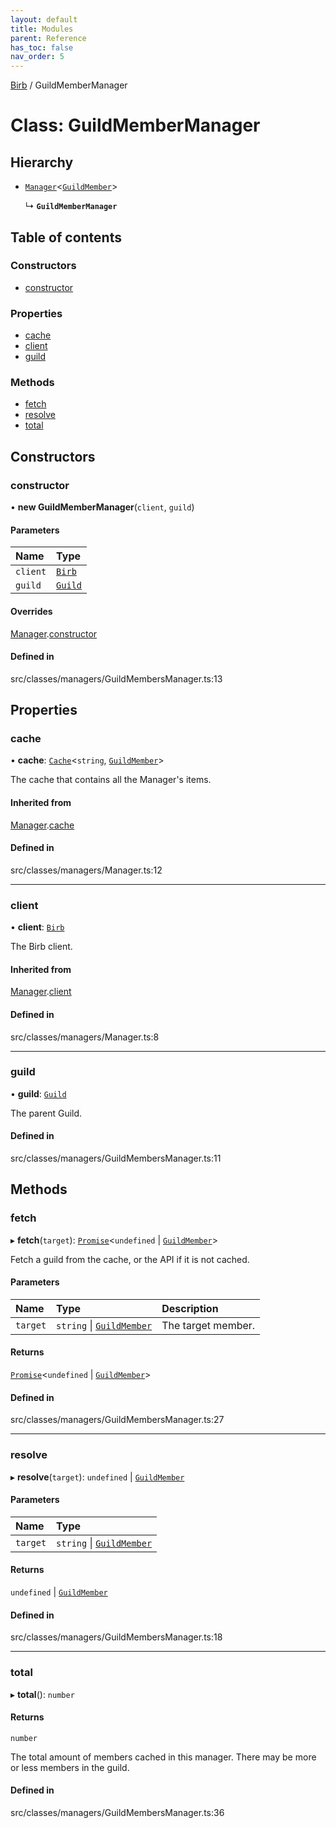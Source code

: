 ```yaml
---
layout: default
title: Modules
parent: Reference
has_toc: false
nav_order: 5
---
```


[Birb](/) / GuildMemberManager

# Class: GuildMemberManager

## Hierarchy

- [`Manager`](Manager.md)<[`GuildMember`](GuildMember.md)\>

  ↳ **`GuildMemberManager`**

## Table of contents

### Constructors

- [constructor](GuildMemberManager.md#constructor)

### Properties

- [cache](GuildMemberManager.md#cache)
- [client](GuildMemberManager.md#client)
- [guild](GuildMemberManager.md#guild)

### Methods

- [fetch](GuildMemberManager.md#fetch)
- [resolve](GuildMemberManager.md#resolve)
- [total](GuildMemberManager.md#total)

## Constructors

### constructor

• **new GuildMemberManager**(`client`, `guild`)

#### Parameters

| Name | Type |
| :------ | :------ |
| `client` | [`Birb`](Birb.md) |
| `guild` | [`Guild`](Guild.md) |

#### Overrides

[Manager](Manager.md).[constructor](Manager.md#constructor)

#### Defined in

src/classes/managers/GuildMembersManager.ts:13

## Properties

### cache

• **cache**: [`Cache`](Cache.md)<`string`, [`GuildMember`](GuildMember.md)\>

The cache that contains all the Manager's items.

#### Inherited from

[Manager](Manager.md).[cache](Manager.md#cache)

#### Defined in

src/classes/managers/Manager.ts:12

___

### client

• **client**: [`Birb`](Birb.md)

The Birb client.

#### Inherited from

[Manager](Manager.md).[client](Manager.md#client)

#### Defined in

src/classes/managers/Manager.ts:8

___

### guild

• **guild**: [`Guild`](Guild.md)

The parent Guild.

#### Defined in

src/classes/managers/GuildMembersManager.ts:11

## Methods

### fetch

▸ **fetch**(`target`): [`Promise`]( https://developer.mozilla.org/en-US/docs/Web/JavaScript/Reference/Global_Objects/Promise )<`undefined` \| [`GuildMember`](GuildMember.md)\>

Fetch a guild from the cache, or the API if it is not cached.

#### Parameters

| Name | Type | Description |
| :------ | :------ | :------ |
| `target` | `string` \| [`GuildMember`](GuildMember.md) | The target member. |

#### Returns

[`Promise`]( https://developer.mozilla.org/en-US/docs/Web/JavaScript/Reference/Global_Objects/Promise )<`undefined` \| [`GuildMember`](GuildMember.md)\>

#### Defined in

src/classes/managers/GuildMembersManager.ts:27

___

### resolve

▸ **resolve**(`target`): `undefined` \| [`GuildMember`](GuildMember.md)

#### Parameters

| Name | Type |
| :------ | :------ |
| `target` | `string` \| [`GuildMember`](GuildMember.md) |

#### Returns

`undefined` \| [`GuildMember`](GuildMember.md)

#### Defined in

src/classes/managers/GuildMembersManager.ts:18

___

### total

▸ **total**(): `number`

#### Returns

`number`

The total amount of members cached in this manager. There may be more or less members in the guild.

#### Defined in

src/classes/managers/GuildMembersManager.ts:36
